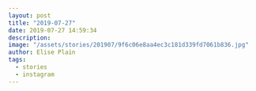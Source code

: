 ```yaml
---
layout: post
title: "2019-07-27"
date: 2019-07-27 14:59:34
description: 
image: "/assets/stories/201907/9f6c06e8aa4ec3c181d339fd7061b836.jpg"
author: Elise Plain
tags: 
  - stories
  - instagram
---
```



<p></p>
